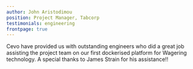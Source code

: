 ```yaml
---
author: John Aristodimou
position: Project Manager, Tabcorp
testimonials: engineering
frontpage: true
---
```

Cevo have provided us with outstanding engineers who did a great job assisting the project team on our first dockerised platform for Wagering technology. A special thanks to James Strain for his assistance!!